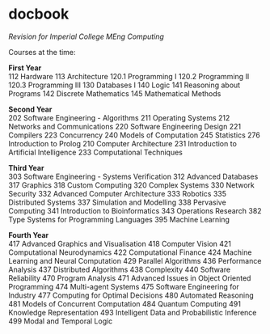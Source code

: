 # docbook
*Revision for Imperial College MEng Computing*

Courses at the time:

**First Year**    
112 Hardware
113 Architecture
120.1 Programming I
120.2 Programming II
120.3 Programming III
130 Databases I
140 Logic
141 Reasoning about Programs
142 Discrete Mathematics
145 Mathematical Methods

**Second Year**  
202 Software Engineering - Algorithms
211 Operating Systems
212 Networks and Communications
220 Software Engineering Design
221 Compilers
223 Concurrency
240 Models of Computation
245 Statistics
276 Introduction to Prolog
210 Computer Architecture
231 Introduction to Artificial Intelligence
233 Computational Techniques

**Third Year**  
303 Software Engineering - Systems Verification
312 Advanced Databases
317 Graphics
318 Custom Computing
320 Complex Systems
330 Network Security
332 Advanced Computer Architecture
333 Robotics
335 Distributed Systems
337 Simulation and Modelling
338 Pervasive Computing
341 Introduction to Bioinformatics
343 Operations Research
382 Type Systems for Programming Languages
395 Machine Learning

**Fourth Year**  
417 Advanced Graphics and Visualisation
418 Computer Vision
421 Computational Neurodynamics
422 Computational Finance
424 Machine Learning and Neural Computation
429 Parallel Algorithms
436 Performance Analysis
437 Distributed Algorithms
438 Complexity
440 Software Reliability
470 Program Analysis
471 Advanced Issues in Object Oriented Programming
474 Multi-agent Systems
475 Software Engineering for Industry
477 Computing for Optimal Decisions
480 Automated Reasoning
481 Models of Concurrent Computation
484 Quantum Computing
491 Knowledge Representation
493 Intelligent Data and Probabilistic Inference
499 Modal and Temporal Logic

